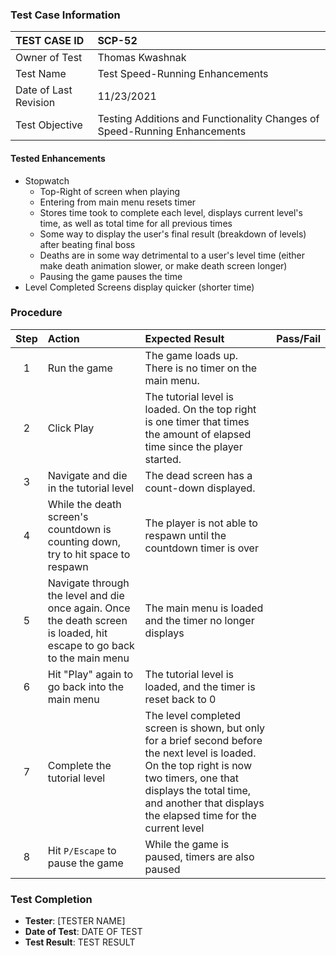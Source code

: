 ### Test Case Information
| TEST CASE ID | SCP-52 |
| :--- | :--- |
| Owner of Test | Thomas Kwashnak |
| Test Name | Test Speed-Running Enhancements |
| Date of Last Revision | 11/23/2021 |
| Test Objective |  Testing Additions and Functionality Changes of Speed-Running Enhancements |

#### Tested Enhancements
 - Stopwatch
   - Top-Right of screen when playing
   - Entering from main menu resets timer
   - Stores time took to complete each level, displays current level's time, as well as total time for all previous times
   - Some way to display the user's final result (breakdown of levels) after beating final boss
   - Deaths are in some way detrimental to a user's level time (either make death animation slower, or make death screen longer)
   - Pausing the game pauses the time
 - Level Completed Screens display quicker (shorter time)

### Procedure

|Step | Action | Expected Result | Pass/Fail     |
|:---:| :---        |    :----  | :---: |
|1|Run the game|The game loads up. There is no timer on the main menu.||
|2|Click Play|The tutorial level is loaded. On the top right is one timer that times the amount of elapsed time since the player started.||
|3|Navigate and die in the tutorial level|The dead screen has a count-down displayed.||
|4|While the death screen's countdown is counting down, try to hit space to respawn|The player is not able to respawn until the countdown timer is over||
|5|Navigate through the level and die once again. Once the death screen is loaded, hit escape to go back to the main menu|The main menu is loaded and the timer no longer displays||
|6|Hit "Play" again to go back into the main menu|The tutorial level is loaded, and the timer is reset back to 0||
|7|Complete the tutorial level|The level completed screen is shown, but only for a brief second before the next level is loaded. On the top right is now two timers, one that displays the total time, and another that displays the elapsed time for the current level||
|8|Hit `P/Escape` to pause the game|While the game is paused, timers are also paused||

### Test Completion
- **Tester**: [TESTER NAME]
- **Date of Test**: DATE OF TEST
- **Test Result**: TEST RESULT